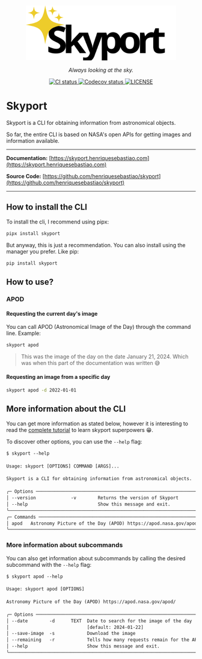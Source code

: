 <p align="center">
    <a href="https://skyport.henriquesebastiao.com"><img src="docs/assets/skyport-slogan-black.svg" alt="Skyport" width="400"></a>
</p>

<p align="center"><i>Always looking at the sky.</i></p>

<p align="center">
    <a href="https://github.com/henriquesebastiao/skyport/actions/workflows/ci.yml">
        <img src="https://github.com/henriquesebastiao/skyport/actions/workflows/ci.yml/badge.svg" alt="CI status"/>
    </a>
    <a href="https://codecov.io/gh/henriquesebastiao/skyport" > 
        <img src="https://codecov.io/gh/henriquesebastiao/skyport/graph/badge.svg?token=EG2ZrqIKiH" alt="Codecov status"/> 
    </a>
    <a href="https://github.com/henriquesebastiao/skyport/blob/main/LICENSE">
        <img alt="LICENSE" src="https://img.shields.io/badge/license-BEER_WARE-red"/>
    </a>
</p>

# Skyport

Skyport is a CLI for obtaining information from astronomical objects.

So far, the entire CLI is based on NASA's open APIs for getting images and information available.

---

**Documentation:** [https://skyport.henriquesebastiao.com](https://skyport.henriquesebastiao.com)

**Source Code:** [https://github.com/henriquesebastiao/skyport](https://github.com/henriquesebastiao/skyport)

---

## How to install the CLI

To install the cli, I recommend using pipx:

```bash
pipx install skyport
```

But anyway, this is just a recommendation. You can also install using the manager you prefer. Like pip:

```bash
pip install skyport
```

## How to use?

### APOD

#### Requesting the current day's image

You can call APOD (Astronomical Image of the Day) through the command line. Example:

```bash
skyport apod
```

> This was the image of the day on the date January 21, 2024. Which was when this part of the documentation was written 😅

#### Requesting an image from a specific day

```bash
skyport apod -d 2022-01-01
```

## More information about the CLI

You can get more information as stated below, however it is interesting to read the [complete tutorial](tutorial/index.md) to learn skyport superpowers :grin:.

To discover other options, you can use the `--help` flag:

```txt
$ skyport --help

Usage: skyport [OPTIONS] COMMAND [ARGS]...                                   
                                                                             
Skyport is a CLI for obtaining information from astronomical objects.        
                                                                             
╭─ Options ─────────────────────────────────────────────────────────────────╮
│ --version             -v        Returns the version of Skyport            │
│ --help                          Show this message and exit.               │
╰───────────────────────────────────────────────────────────────────────────╯
╭─ Commands ────────────────────────────────────────────────────────────────╮
│ apod   Astronomy Picture of the Day (APOD) https://apod.nasa.gov/apod/    │
╰───────────────────────────────────────────────────────────────────────────╯
```

### More information about subcommands

You can also get information about subcommands by calling the desired subcommand with the `--help` flag:

```txt
$ skyport apod --help

Usage: skyport apod [OPTIONS]                                                
                                                                             
Astronomy Picture of the Day (APOD) https://apod.nasa.gov/apod/             
                                                                             
╭─ Options ─────────────────────────────────────────────────────────────────╮
│ --date        -d      TEXT  Date to search for the image of the day       │
│                             [default: 2024-01-22]                         │
│ --save-image  -s            Download the image                            │
│ --remaining   -r            Tells how many requests remain for the API    │
│ --help                      Show this message and exit.                   │
╰───────────────────────────────────────────────────────────────────────────╯
```